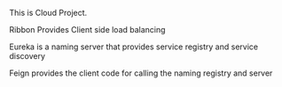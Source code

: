 This is Cloud Project.

Ribbon Provides Client side load balancing

Eureka is a naming server that provides service registry and service discovery

Feign provides the client code for calling the naming registry and server
